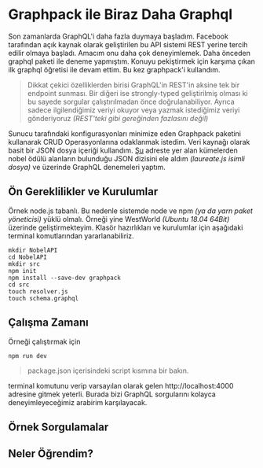 # Graphpack ile Biraz Daha Graphql

Son zamanlarda GraphQL'i daha fazla duymaya başladım. Facebook tarafından açık kaynak olarak geliştirilen bu API sistemi REST yerine tercih edilir olmaya başladı. Amacım onu daha çok deneyimlemek. Daha önceden graphql paketi ile deneme yapmıştım. Konuyu pekiştirmek için karşıma çıkan ilk graphql öğretisi ile devam ettim. Bu kez graphpack'i kullandım.

>Dikkat çekici özelliklerden birisi GraphQL'in REST'in aksine tek bir endpoint sunması. Bir diğeri ise strongly-typed geliştirilmiş olması ki bu sayede sorgular çalıştırılmadan önce doğrulanabiliyor. Ayrıca sadece ilgilendiğimiz veriyi okuyor veya yazmak istediğimiz veriyi gönderiyoruz _(REST'teki gibi gereğinden fazlasını değil)_

Sunucu tarafındaki konfigurasyonları minimize eden Graphpack paketini kullanarak CRUD Operasyonlarına odaklanmak istedim. Veri kaynağı olarak basit bir JSON dosya içeriği kullandım. [Şu](https://github.com/jdorfman/awesome-json-datasets) adreste yer alan kümelerden nobel ödülü alanların bulunduğu JSON dizisini ele aldım _(laureate.js isimli dosya)_ ve üzerinde GraphQL denemeleri yaptım.

## Ön Gereklilikler ve Kurulumlar

Örnek node.js tabanlı. Bu nedenle sistemde node ve npm _(ya da yarn paket yöneticisi)_ yüklü olmalı. Örneği yine WestWorld _(Ubuntu 18.04 64Bit)_ üzerinde geliştirmekteyim. Klasör hazırlıkları ve kurulumlar için aşağıdaki terminal komutlarından yararlanabiliriz.

```
mkdir NobelAPI
cd NobelAPI
mkdir src
npm init
npm install --save-dev graphpack
cd src
touch resolver.js
touch schema.graphql

```

## Çalışma Zamanı

Örneği çalıştırmak için

```
npm run dev
```

>package.json içerisindeki script kısmına bir bakın.

terminal komutunu verip varsayılan olarak gelen http://localhost:4000 adresine gitmek yeterli. Burada bizi GraphQL sorgularını kolayca deneyimleyeceğimiz arabirim karşılayacak.

## Örnek Sorgulamalar



## Neler Öğrendim?